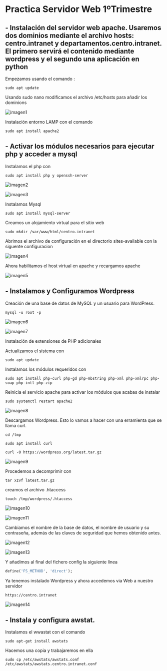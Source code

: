 # Practica Servidor Web 1ºTrimestre

## - Instalación del servidor web apache. Usaremos dos dominios mediante el archivo hosts: centro.intranet y departamentos.centro.intranet. El primero servirá el contenido mediante wordpress y el segundo una aplicación en python

Empezamos usando el comando :

``` sudo apt update ```

Usando sudo nano modificamos el archivo /etc/hosts para añadir los dominions

![imagen1](Fotos/2.png)

Instalación entorno LAMP con el comando

``` sudo apt install apache2 ```

## - Activar los módulos necesarios para ejecutar php y acceder a mysql

Instalamos el php con 

``` sudo apt install php y openssh-server ```

![imagen2](Fotos/0.png)

![imagen3](Fotos/1.png)

Instalamos Mysql

``` sudo apt install mysql-server ```

Creamos un alojamiento virtual para el sitio web

``` sudo mkdir /var/www/html/centro.intranet ```

Abrimos el archivo de configuración en el directorio sites-available con la siguente configuracion

![imagen4](Fotos/3.png)

Ahora habilitamos el host virtual en apache y recargamos apache

![imagen5](Fotos/4.png)

## - Instalamos y Configuramos Wordpress

Creación de una base de datos de MySQL y un usuario para WordPress.

``` mysql -u root -p ```

![imagen6](Fotos/6.png)

![imagen7](Fotos/7.png)

Instalación de extensiones de PHP adicionales

Actualizamos el sistema con

``` sudo apt update ```

Instalamos los módulos requeridos con

``` sudo apt install php-curl php-gd php-mbstring php-xml php-xmlrpc php-soap php-intl php-zip ```

Reinicia el servicio apache para activar los módulos que acabas de instalar

``` sudo systemctl restart apache2 ```

![imagen8](Fotos/5.png)

Descargamos Wordpress. Esto lo vamos a hacer con una erramienta que se llama curl.

``` cd /tmp ```

``` sudo apt install curl ```

``` curl -O https://wordpress.org/latest.tar.gz ```

![imagen9](Fotos/8.png)

Procedemos a decomprimir con 

``` tar xzvf latest.tar.gz ```

creamos el archivo .htaccess

``` touch /tmp/wordpress/.htaccess ```

![imagen10](Fotos/9.png)

![imagen11](Fotos/10.png)

Cambiamos el nombre de la base de datos, el nombre de usuario y su contraseña, además de las claves de seguridad que hemos obtenido antes.

![imagen12](Fotos/12.png)

![imagen13](Fotos/13.png)

Y añadimos al final del fichero config la siguiente línea

``` ruby
define('FS_METHOD', 'direct');
```

Ya tenemos instalado Wordpress y ahora accedemos via Web a nuestro servidor

``` https://centro.intranet ```

![imagen14](Fotos/11.png)

## - Instala y configura awstat.

Instalamos el wwastat con el comando 

``` sudo apt-get install awstats ```

Hacemos una copia y trabajaremos en ella 

``` sudo cp /etc/awstats/awstats.conf /etc/awstats/awstats.centro.intranet.conf ```



